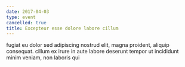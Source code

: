 ```yaml
---
date: 2017-04-03
type: event
cancelled: true
title: Excepteur esse dolore labore cillum
---
```

fugiat eu dolor sed adipiscing nostrud elit, magna proident, aliquip consequat. cillum ex irure in aute labore deserunt tempor ut incididunt minim veniam, non laboris qui